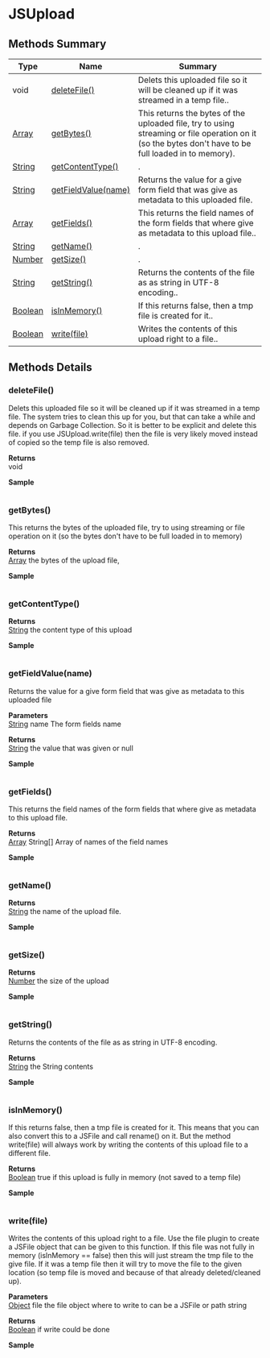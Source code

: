 #  JSUpload


## Methods Summary

| Type                                                  | Name                    | Summary                                                                                                           |
| ----------------------------------------------------- | ----------------------- | ----------------------------------------------------------------------------------------------------------------- |
|void | [deleteFile()](JSUpload.md#deletefile)                   | Delets this uploaded file so it will be cleaned up if it was streamed in a temp file..                                    |
| [Array](../JSLib/Array.md) | [getBytes()](JSUpload.md#getbytes)                   | This returns the bytes of the uploaded file, try to using streaming or file operation on it (so the bytes don't have to be full loaded in to memory).                                    |
| [String](../JSLib/String.md) | [getContentType()](JSUpload.md#getcontenttype)                   | .                                    |
| [String](../JSLib/String.md) | [getFieldValue(name)](JSUpload.md#getfieldvalue-name)                   | Returns the value for a give form field that was give as metadata to this uploaded file.                                    |
| [Array](../JSLib/Array.md) | [getFields()](JSUpload.md#getfields)                   | This returns the field names of the form fields that where give as metadata to this upload file..                                    |
| [String](../JSLib/String.md) | [getName()](JSUpload.md#getname)                   | .                                    |
| [Number](../JSLib/Number.md) | [getSize()](JSUpload.md#getsize)                   | .                                    |
| [String](../JSLib/String.md) | [getString()](JSUpload.md#getstring)                   | Returns the contents of the file as as string in UTF-8 encoding..                                    |
| [Boolean](../JSLib/Boolean.md) | [isInMemory()](JSUpload.md#isinmemory)                   | If this returns false, then a tmp file is created for it..                                    |
| [Boolean](../JSLib/Boolean.md) | [write(file)](JSUpload.md#write-file)                   | Writes the contents of this upload right to a file..                                    |

## Methods Details

### deleteFile()

Delets this uploaded file so it will be cleaned up if it was streamed in a temp file.
The system tries to clean this up for you, but that can take a while and depends on Garbage Collection.
So it is better to be explicit and delete this file.
if you use JSUpload.write(file) then the file is very likely moved instead of copied so the temp file is also removed.


**Returns**\
void 


**Sample**

```javascript

```
### getBytes()

This returns the bytes of the uploaded file, try to using streaming or file operation on it (so the bytes don't have to be full loaded in to memory)


**Returns**\
[Array](../JSLib/Array.md) the bytes of the upload file,


**Sample**

```javascript

```
### getContentType()




**Returns**\
[String](../JSLib/String.md) the content type of this upload


**Sample**

```javascript

```
### getFieldValue(name)

Returns the value for a give form field that was give as metadata to this uploaded file

**Parameters**\
[String](../JSLib/String.md) name The form fields name

**Returns**\
[String](../JSLib/String.md) the value that was given or null


**Sample**

```javascript

```
### getFields()

This returns the field names of the form fields that where give as metadata to this upload file.


**Returns**\
[Array](../JSLib/Array.md) String[] Array of names of the field names


**Sample**

```javascript

```
### getName()




**Returns**\
[String](../JSLib/String.md) the name of the upload file.


**Sample**

```javascript

```
### getSize()




**Returns**\
[Number](../JSLib/Number.md) the size of the upload


**Sample**

```javascript

```
### getString()

Returns the contents of the file as as string in UTF-8 encoding.


**Returns**\
[String](../JSLib/String.md) the String contents


**Sample**

```javascript

```
### isInMemory()

If this returns false, then a tmp file is created for it. This means that you can also convert this to a JSFile and call rename() on it.
But the method write(file) will always work by writing the contents of this upload file to a different file.


**Returns**\
[Boolean](../JSLib/Boolean.md) true if this upload is fully in memory (not saved to a temp file)


**Sample**

```javascript

```
### write(file)

Writes the contents of this upload right to a file. Use the file plugin to create a JSFile object that can be given to this function.
If this file was not fully in memory (isInMemory == false) then this will just stream the tmp file to the give file.
If it was a temp file then it will try to move the file to the given location (so temp file is moved and because of that already deleted/cleaned up).

**Parameters**\
[Object](../JSLib/Object.md) file the file object where to write to can be a JSFile or path string

**Returns**\
[Boolean](../JSLib/Boolean.md) if write could be done


**Sample**

```javascript

```

